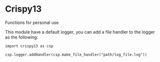# Crispy13
Functions for personal use

This module have a default logger, you can add a file handler to the logger as the following:

```
import crispy13 as csp

csp.logger.addHandler(csp.make_file_handler("path/log_file.log"))
```
